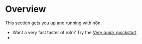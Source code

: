 # Overview

This section gets you up and running with n8n.

* Want a very fast taster of n8n? Try the [Very quick quickstart](/try-it-out/quickstart/)
* 